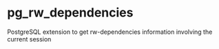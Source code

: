 # pg_rw_dependencies
PostgreSQL extension to get rw-dependencies information involving the current session
